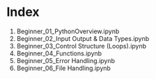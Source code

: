 # Index
1. Beginner_01_PythonOverview.ipynb
2. Beginner_02_Input Output & Data Types.ipynb
3. Beginner_03_Control Structure (Loops).ipynb
4. Beginner_04_Functions.ipynb
5. Beginner_05_Error Handling.ipynb
6. Beginner_06_File Handling.ipynb
